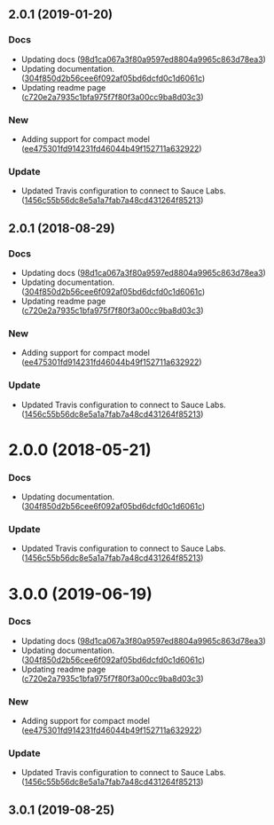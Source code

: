 <a name="2.0.1"></a>
## 2.0.1 (2019-01-20)


### Docs

* Updating docs ([98d1ca067a3f80a9597ed8804a9965c863d78ea3](https://github.com/advanced-rest-client/api-documentation-document/commit/98d1ca067a3f80a9597ed8804a9965c863d78ea3))
* Updating documentation. ([304f850d2b56cee6f092af05bd6dcfd0c1d6061c](https://github.com/advanced-rest-client/api-documentation-document/commit/304f850d2b56cee6f092af05bd6dcfd0c1d6061c))
* Updating readme page ([c720e2a7935c1bfa975f7f80f3a00cc9ba8d03c3](https://github.com/advanced-rest-client/api-documentation-document/commit/c720e2a7935c1bfa975f7f80f3a00cc9ba8d03c3))

### New

* Adding support for compact model ([ee475301fd914231fd46044b49f152711a632922](https://github.com/advanced-rest-client/api-documentation-document/commit/ee475301fd914231fd46044b49f152711a632922))

### Update

* Updated Travis configuration to connect to Sauce Labs. ([1456c55b56dc8e5a1a7fab7a48cd431264f85213](https://github.com/advanced-rest-client/api-documentation-document/commit/1456c55b56dc8e5a1a7fab7a48cd431264f85213))



<a name="2.0.1"></a>
## 2.0.1 (2018-08-29)


### Docs

* Updating docs ([98d1ca067a3f80a9597ed8804a9965c863d78ea3](https://github.com/advanced-rest-client/api-documentation-document/commit/98d1ca067a3f80a9597ed8804a9965c863d78ea3))
* Updating documentation. ([304f850d2b56cee6f092af05bd6dcfd0c1d6061c](https://github.com/advanced-rest-client/api-documentation-document/commit/304f850d2b56cee6f092af05bd6dcfd0c1d6061c))
* Updating readme page ([c720e2a7935c1bfa975f7f80f3a00cc9ba8d03c3](https://github.com/advanced-rest-client/api-documentation-document/commit/c720e2a7935c1bfa975f7f80f3a00cc9ba8d03c3))

### New

* Adding support for compact model ([ee475301fd914231fd46044b49f152711a632922](https://github.com/advanced-rest-client/api-documentation-document/commit/ee475301fd914231fd46044b49f152711a632922))

### Update

* Updated Travis configuration to connect to Sauce Labs. ([1456c55b56dc8e5a1a7fab7a48cd431264f85213](https://github.com/advanced-rest-client/api-documentation-document/commit/1456c55b56dc8e5a1a7fab7a48cd431264f85213))



<a name="2.0.0"></a>
# 2.0.0 (2018-05-21)


### Docs

* Updating documentation. ([304f850d2b56cee6f092af05bd6dcfd0c1d6061c](https://github.com/advanced-rest-client/api-documentation-document/commit/304f850d2b56cee6f092af05bd6dcfd0c1d6061c))

### Update

* Updated Travis configuration to connect to Sauce Labs. ([1456c55b56dc8e5a1a7fab7a48cd431264f85213](https://github.com/advanced-rest-client/api-documentation-document/commit/1456c55b56dc8e5a1a7fab7a48cd431264f85213))



# 3.0.0 (2019-06-19)


### Docs

* Updating docs ([98d1ca067a3f80a9597ed8804a9965c863d78ea3](https://github.com/advanced-rest-client/api-documentation-document/commit/98d1ca067a3f80a9597ed8804a9965c863d78ea3))
* Updating documentation. ([304f850d2b56cee6f092af05bd6dcfd0c1d6061c](https://github.com/advanced-rest-client/api-documentation-document/commit/304f850d2b56cee6f092af05bd6dcfd0c1d6061c))
* Updating readme page ([c720e2a7935c1bfa975f7f80f3a00cc9ba8d03c3](https://github.com/advanced-rest-client/api-documentation-document/commit/c720e2a7935c1bfa975f7f80f3a00cc9ba8d03c3))

### New

* Adding support for compact model ([ee475301fd914231fd46044b49f152711a632922](https://github.com/advanced-rest-client/api-documentation-document/commit/ee475301fd914231fd46044b49f152711a632922))

### Update

* Updated Travis configuration to connect to Sauce Labs. ([1456c55b56dc8e5a1a7fab7a48cd431264f85213](https://github.com/advanced-rest-client/api-documentation-document/commit/1456c55b56dc8e5a1a7fab7a48cd431264f85213))



## 3.0.1 (2019-08-25)



